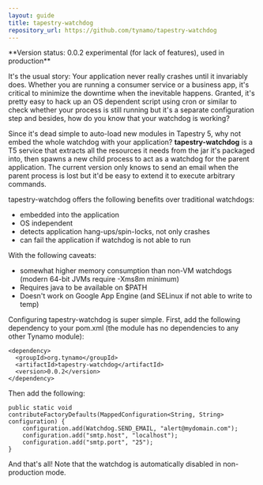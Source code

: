 ```yaml
---
layout: guide
title: tapestry-watchdog
repository_url: https://github.com/tynamo/tapestry-watchdog
---
```

<div markdown="1" class="alert alert-info">
**Version status: 0.0.2 experimental (for lack of features), used in production**
</div>
 
It's the usual story: Your application never really crashes until it invariably does. Whether you are running a consumer service or a business app, it's critical to minimize the downtime when the inevitable happens. Granted, it's pretty easy to hack up an OS dependent script using cron or similar to check whether your process is still running but it's a separate configuration step and besides, how do you know that your watchdog is working?

Since it's dead simple to auto-load new modules in Tapestry 5, why not embed the whole watchdog with your application? **tapestry-watchdog** is a T5 service that extracts all the resources it needs from the jar it's packaged into, then spawns a new child process to act as a watchdog for the parent application. The current version only knows to send an email when the parent process is lost but it'd be easy to extend it to execute arbitrary commands.

tapestry-watchdog offers the following benefits over traditional watchdogs:

- embedded into the application
- OS independent
- detects application hang-ups/spin-locks, not only crashes
- can fail the application if watchdog is not able to run

With the following caveats:

- somewhat higher memory consumption than non-VM watchdogs (modern 64-bit JVMs require -Xms8m minimum)
- Requires java to be available on $PATH
- Doesn't work on Google App Engine (and SELinux if not able to write to temp)

Configuring tapestry-watchdog is super simple. First, add the following dependency to your pom.xml (the module has no dependencies to any other Tynamo module):

	<dependency>
	  <groupId>org.tynamo</groupId>
	  <artifactId>tapestry-watchdog</artifactId>
	  <version>0.0.2</version>
	</dependency>

Then add the following:

	public static void contributeFactoryDefaults(MappedConfiguration<String, String> configuration) {
		configuration.add(Watchdog.SEND_EMAIL, "alert@mydomain.com");
		configuration.add("smtp.host", "localhost");
		configuration.add("smtp.port", "25");
	}

And that's all! Note that the watchdog is automatically disabled in non-production mode.
